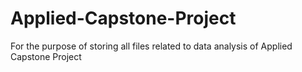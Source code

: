 # Applied-Capstone-Project
For the purpose of storing all files related to data analysis of Applied Capstone Project

